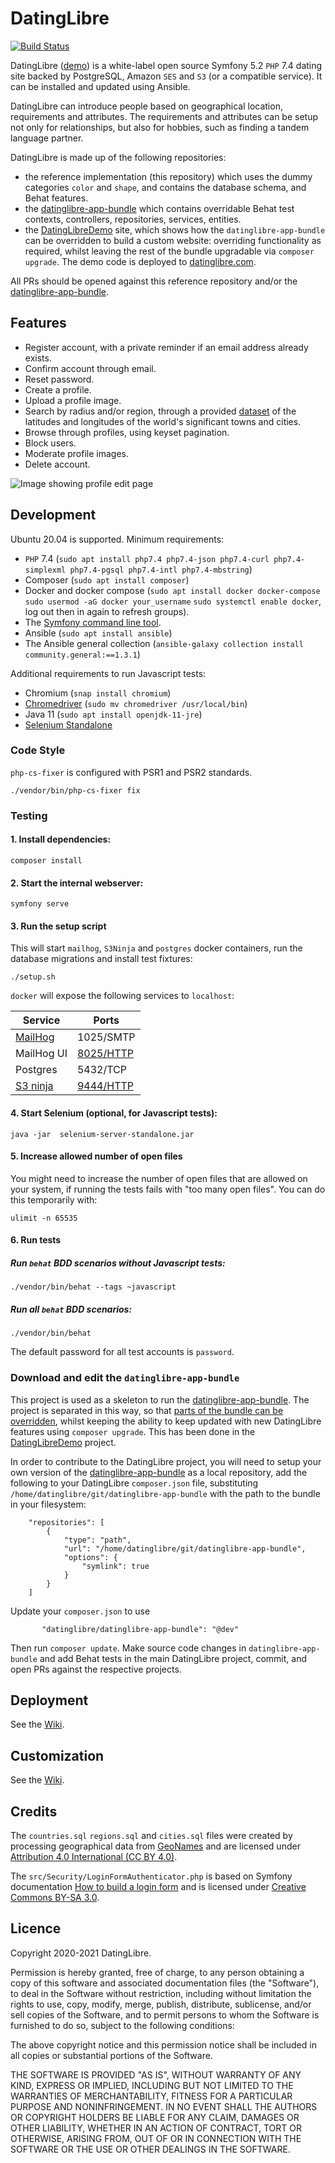 
# DatingLibre

[![Build Status](https://travis-ci.com/datinglibre/DatingLibre.svg?branch=master "Travis CI status")](https://travis-ci.com/github/datinglibre/datinglibre)

DatingLibre ([demo](https://github.com/datinglibre/DatingLibreDemo)) is a white-label open source Symfony 5.2 `PHP` 7.4 dating site backed by PostgreSQL,
Amazon `SES` and `S3` (or a compatible service). It can be installed and updated using Ansible.

DatingLibre can introduce people based on geographical location, requirements and attributes. The requirements and attributes can be setup
not only for relationships, but also for hobbies, such as finding a tandem language partner.

DatingLibre is made up of the following repositories:
- the reference implementation (this repository) which uses the dummy categories `color` and `shape`, and contains the database schema, and Behat features.
- the [datinglibre-app-bundle](https://github.com/datinglibre/datinglibre-app-bundle) which contains overridable Behat test contexts, controllers, repositories, services, entities.
- the [DatingLibreDemo](https://github.com/datinglibre/DatingLibreDemo) site, which shows how the `datinglibre-app-bundle` can be 
overridden to build a custom website: overriding functionality as required, whilst leaving the rest of the bundle upgradable via `composer upgrade`. The demo code is deployed to [datinglibre.com](http://datinglibre.com).
  
All PRs should be opened against this reference repository and/or the [datinglibre-app-bundle](https://github.com/datinglibre/datinglibre-app-bundle).

## Features

- Register account, with a private reminder if an email address already exists. 
- Confirm account through email.
- Reset password.
- Create a profile.
- Upload a profile image.
- Search by radius and/or region, through a provided [dataset](https://github.com/datinglibre/datinglibre#credits) of the latitudes and longitudes of the world's significant towns and cities.
- Browse through profiles, using keyset pagination.
- Block users.
- Moderate profile images.
- Delete account.

![Image showing profile edit page](https://raw.githubusercontent.com/datinglibre/datinglibre.github.io/main/profile.png "Profile edit page")

## Development

Ubuntu 20.04 is supported. Minimum requirements: 

  - `PHP` 7.4 (`sudo apt install php7.4 php7.4-json php7.4-curl php7.4-simplexml php7.4-pgsql php7.4-intl php7.4-mbstring`)
  - Composer (`sudo apt install composer`)
  - Docker and docker compose (`sudo apt install docker docker-compose` `sudo usermod -aG docker your_username` `sudo systemctl enable docker`, log out then in again to refresh groups).
  - The [Symfony command line tool](https://symfony.com/download).
  - Ansible (`sudo apt install ansible`)
  - The Ansible general collection (`ansible-galaxy collection install community.general:==1.3.1`)

Additional requirements to run Javascript tests:

 - Chromium (`snap install chromium`)
 - [Chromedriver](https://chromedriver.chromium.org/) (`sudo mv chromedriver /usr/local/bin`)
 - Java 11 (`sudo apt install openjdk-11-jre`) 
 - [Selenium Standalone](https://www.selenium.dev/downloads/)
  
### Code Style

`php-cs-fixer` is configured with PSR1 and PSR2 standards.

    ./vendor/bin/php-cs-fixer fix
                
### Testing
    
#### 1. Install dependencies:

    composer install    
    
#### 2. Start the internal webserver:

    symfony serve       
    
#### 3. Run the setup script

This will start `mailhog`, `S3Ninja` and `postgres` docker containers, run the database migrations
and install test fixtures:
    
    ./setup.sh
    
`docker` will expose the following services to `localhost`:

| Service    | Ports                                        |
| -----------|----------------------------------------------|
| [MailHog](https://github.com/mailhog/MailHog) | 1025/SMTP |
| MailHog UI                                    | [8025/HTTP](http://localhost:8025) |
| Postgres                                      | 5432/TCP  |
| [S3 ninja](https://s3ninja.net/)              | [9444/HTTP](http://localhost:9444/ui) | 

#### 4. Start Selenium (optional, for Javascript tests):     
    
    java -jar  selenium-server-standalone.jar
    
#### 5. Increase allowed number of open files

You might need to increase the number of open files that are allowed on your system, if running the tests
fails with "too many open files". You can do this temporarily with:

    ulimit -n 65535
        
#### 6. Run tests

##### Run `behat` BDD scenarios without Javascript tests:

    ./vendor/bin/behat --tags ~javascript

##### Run all `behat` BDD scenarios:

    ./vendor/bin/behat
    
The default password for all test accounts is `password`.

### Download and edit the `datinglibre-app-bundle`

This project is used as a skeleton to run the [datinglibre-app-bundle](https://github.com/datinglibre/datinglibre-app-bundle). The
project is separated in this way, so that [parts of the bundle can be overridden](https://symfony.com/doc/current/bundles/override.html),
whilst keeping the ability to keep updated with new DatingLibre features using `composer upgrade`. This has been done in the 
[DatingLibreDemo](https://github.com/datinglibre/DatingLibreDemo) project.

In order to contribute to the DatingLibre project, you will need to setup your own version of the [datinglibre-app-bundle](https://github.com/datinglibre/datinglibre-app-bundle)
as a local repository, add the following to your DatingLibre `composer.json` file, substituting `/home/datinglibre/git/datinglibre-app-bundle` with 
the path to the bundle in your filesystem:

        "repositories": [
            {
                "type": "path",
                "url": "/home/datinglibre/git/datinglibre-app-bundle",
                "options": {
                    "symlink": true
                }
            }
        ]

Update your `composer.json` to use 

           "datinglibre/datinglibre-app-bundle": "@dev"

Then run `composer update`. Make source code changes in `datinglibre-app-bundle` and add Behat tests in the main DatingLibre 
project, commit, and open PRs against the respective projects.

## Deployment

See the [Wiki](https://github.com/datinglibre/DatingLibre/wiki/).

## Customization
    
See the [Wiki](https://github.com/datinglibre/DatingLibre/wiki/).

## Credits

The `countries.sql` `regions.sql` and `cities.sql` files were created by processing geographical data from [GeoNames](https://www.geonames.org/)
and are licensed under [Attribution 4.0 International (CC BY 4.0)](https://creativecommons.org/licenses/by/4.0/).

The `src/Security/LoginFormAuthenticator.php` is based on Symfony documentation [How to build a login form](https://symfony.com/doc/current/security/form_login_setup.html)
and is licensed under [Creative Commons BY-SA 3.0](https://creativecommons.org/licenses/by-sa/3.0/).

## Licence

Copyright 2020-2021 DatingLibre.

Permission is hereby granted, free of charge, to any person obtaining a copy of this software and associated documentation files (the "Software"), to deal in the Software without restriction, including without limitation the rights to use, copy, modify, merge, publish, distribute, sublicense, and/or sell copies of the Software, and to permit persons to whom the Software is furnished to do so, subject to the following conditions:

The above copyright notice and this permission notice shall be included in all copies or substantial portions of the Software.

THE SOFTWARE IS PROVIDED "AS IS", WITHOUT WARRANTY OF ANY KIND, EXPRESS OR IMPLIED, INCLUDING BUT NOT LIMITED TO THE WARRANTIES OF MERCHANTABILITY, FITNESS FOR A PARTICULAR PURPOSE AND NONINFRINGEMENT. IN NO EVENT SHALL THE AUTHORS OR COPYRIGHT HOLDERS BE LIABLE FOR ANY CLAIM, DAMAGES OR OTHER LIABILITY, WHETHER IN AN ACTION OF CONTRACT, TORT OR OTHERWISE, ARISING FROM, OUT OF OR IN CONNECTION WITH THE SOFTWARE OR THE USE OR OTHER DEALINGS IN THE SOFTWARE.
